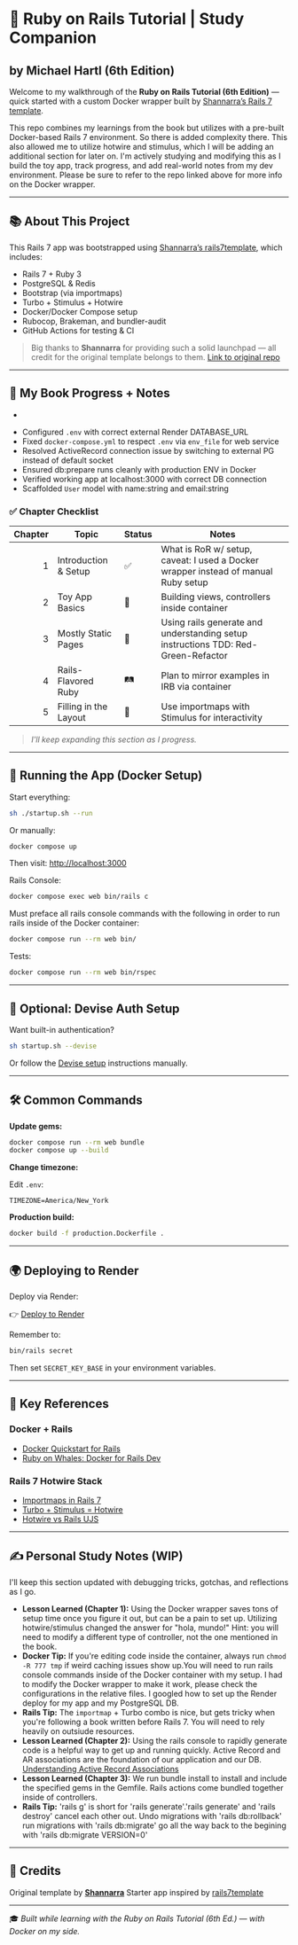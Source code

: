 # 🚀 Ruby on Rails Tutorial | Study Companion
## by Michael Hartl (6th Edition)

Welcome to my walkthrough of the **Ruby on Rails Tutorial (6th Edition)** — quick started with a custom Docker wrapper built by [Shannarra’s Rails 7 template](https://github.com/Shannarra/rails7template).

This repo combines my learnings from the book but utilizes with a pre-built Docker-based Rails 7 environment. So there is added complexity there. This also allowed me to utilize hotwire and stimulus, which I will be adding an additional section for later on. I'm actively studying and modifying this as I build the toy app, track progress, and add real-world notes from my dev environment. Please be sure to refer to the repo linked above for more info on the Docker wrapper.

---

## 📚 About This Project

This Rails 7 app was bootstrapped using [Shannarra’s rails7template](https://github.com/Shannarra/rails7template), which includes:

* Rails 7 + Ruby 3
* PostgreSQL & Redis
* Bootstrap (via importmaps)
* Turbo + Stimulus + Hotwire
* Docker/Docker Compose setup
* Rubocop, Brakeman, and bundler-audit
* GitHub Actions for testing & CI

> Big thanks to **Shannarra** for providing such a solid launchpad — all credit for the original template belongs to them.
> [Link to original repo](https://github.com/Shannarra/rails7template)

---

## 📖 My Book Progress + Notes

* 

- Configured `.env` with correct external Render DATABASE_URL
- Fixed `docker-compose.yml` to respect `.env` via `env_file` for web service
- Resolved ActiveRecord connection issue by switching to external PG instead of default socket
- Ensured db:prepare runs cleanly with production ENV in Docker
- Verified working app at localhost:3000 with correct DB connection
- Scaffolded `User` model with name:string and email:string

### ✅ Chapter Checklist

| Chapter | Topic                 | Status | Notes                                            |
| ------: | --------------------- | ------ | ------------------------------------------------ |
|       1 | Introduction & Setup  | ✅     | What is RoR w/ setup, caveat: I used a Docker wrapper instead of manual Ruby setup |
|       2 | Toy App Basics        | 🧸     | Building views, controllers inside container     |
|       3 | Mostly Static Pages   | 🔲     | Using rails generate and understanding setup instructions TDD: Red-Green-Refactor            |
|       4 | Rails-Flavored Ruby   | 🛤️     | Plan to mirror examples in IRB via container     |
|       5 | Filling in the Layout | 🫥     | Use importmaps with Stimulus for interactivity   |

> *I'll keep expanding this section as I progress.*

---

## 🐳 Running the App (Docker Setup)

Start everything:

```bash
sh ./startup.sh --run
```

Or manually:

```bash
docker compose up
```

Then visit:
[http://localhost:3000](http://localhost:3000)

Rails Console:

```bash
docker compose exec web bin/rails c
```
Must preface all rails console commands with the following in order to run rails inside of the Docker container:

```bash
docker compose run --rm web bin/
```

Tests:

```bash
docker compose run --rm web bin/rspec
```

---

## 🔐 Optional: Devise Auth Setup

Want built-in authentication?

```bash
sh startup.sh --devise
```

Or follow the [Devise setup](https://github.com/heartcombo/devise#getting-started) instructions manually.

---

## 🛠 Common Commands

**Update gems:**

```bash
docker compose run --rm web bundle
docker compose up --build
```

**Change timezone:**

Edit `.env`:

```env
TIMEZONE=America/New_York
```

**Production build:**

```bash
docker build -f production.Dockerfile .
```

---

## 🌍 Deploying to Render

Deploy via Render:

👉 [Deploy to Render](https://dashboard.render.com/login?next=%2Fblueprint%2Fnew%3Frepo%3Dhttps%3A%2F%2Fgithub.com%2FShannarra%2Frails7template)

Remember to:

```bash
bin/rails secret
```

Then set `SECRET_KEY_BASE` in your environment variables.

---

## 🔑 Key References


### Docker + Rails

* [Docker Quickstart for Rails](https://docs.docker.com/compose/rails/)
* [Ruby on Whales: Docker for Rails Dev](https://evilmartians.com/chronicles/ruby-on-whales-docker-for-ruby-rails-development)

### Rails 7 Hotwire Stack

* [Importmaps in Rails 7](https://www.youtube.com/watch?v=PtxZvFnL2i0)
* [Turbo + Stimulus = Hotwire](https://world.hey.com/dhh/stimulus-3-turbo-7-hotwire-1-0-9d507133)
* [Hotwire vs Rails UJS](https://www.driftingruby.com/episodes/hotwire-turbo-replacing-rails-ujs)

---

## ✍️ Personal Study Notes (WIP)

I'll keep this section updated with debugging tricks, gotchas, and reflections as I go.

* **Lesson Learned (Chapter 1):** Using the Docker wrapper saves tons of setup time once you figure it out, but can be a pain to set up. Utilizing hotwire/stimulus changed the answer for "hola, mundo!" Hint: you will need to modify a different type of controller, not the one mentioned in the book.
* **Docker Tip:** If you're editing code inside the container, always run `chmod -R 777 tmp` if weird caching issues show up.You will need to run rails console commands inside of the Docker container with my setup. I had to modify the Docker wrapper to make it work, please check the configurations in the relative files. I googled how to set up the Render deploy for my app and my PostgreSQL DB.
* **Rails Tip:** The `importmap` + Turbo combo is nice, but gets tricky when you're following a book written before Rails 7. You will need to rely heavily on outsiude resources.
* **Lesson Learned (Chapter 2):** Using the rails console to rapidly generate code is a helpful way to get up and running quickly. Active Record and AR associations are the foundation of our application and our DB. [Understanding Active Record Associations](https://youtu.be/5mhuNSkV_vQ?feature=shared)
* **Lesson Learned (Chapter 3):** We run bundle install to install and include the specified gems in the Gemfile. Rails actions come bundled together inside of controllers.
* **Rails Tip:** 'rails g' is short for 'rails generate'.'rails generate' and 'rails destroy' cancel each other out. Undo migrations with 'rails db:rollback' run migrations with 'rails db:migrate' go all the way back to the begining with 'rails db:migrate VERSION=0'
---

## 🙏 Credits

Original template by **[Shannarra](https://github.com/Shannarra)**
Starter app inspired by [rails7template](https://github.com/Shannarra/rails7template)

---

🎓 *Built while learning with the Ruby on Rails Tutorial (6th Ed.) — with Docker on my side.*
